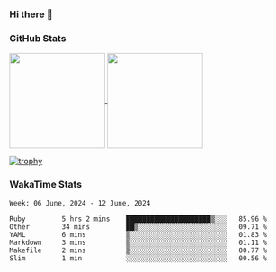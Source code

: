### Hi there 👋

### GitHub Stats

<a href="https://github.com/anuraghazra/github-readme-stats">
  <img align="center" height="170px" src="https://github-readme-stats.vercel.app/api/top-langs/?username=tksfjt1024&layout=compact&count_private=true&show_icons=true&show_icons=true&theme=graywhite" />
</a>
<a href="https://github.com/anuraghazra/github-readme-stats">
  <img align="center" height="170px" src="https://github-readme-stats.vercel.app/api?username=tksfjt1024&count_private=true&show_icons=true&show_icons=true&theme=graywhite" />
</a>

[![trophy](https://github-profile-trophy.vercel.app/?username=tksfjt1024)](https://github.com/ryo-ma/github-profile-trophy)

### WakaTime Stats

<!--START_SECTION:waka-->
```text
Week: 06 June, 2024 - 12 June, 2024

Ruby         5 hrs 2 mins    █████████████████████▒░░░   85.96 % 
Other        34 mins         ██▒░░░░░░░░░░░░░░░░░░░░░░   09.71 % 
YAML         6 mins          ▒░░░░░░░░░░░░░░░░░░░░░░░░   01.83 % 
Markdown     3 mins          ▒░░░░░░░░░░░░░░░░░░░░░░░░   01.11 % 
Makefile     2 mins          ▒░░░░░░░░░░░░░░░░░░░░░░░░   00.77 % 
Slim         1 min           ░░░░░░░░░░░░░░░░░░░░░░░░░   00.56 % 
```
<!--END_SECTION:waka-->
